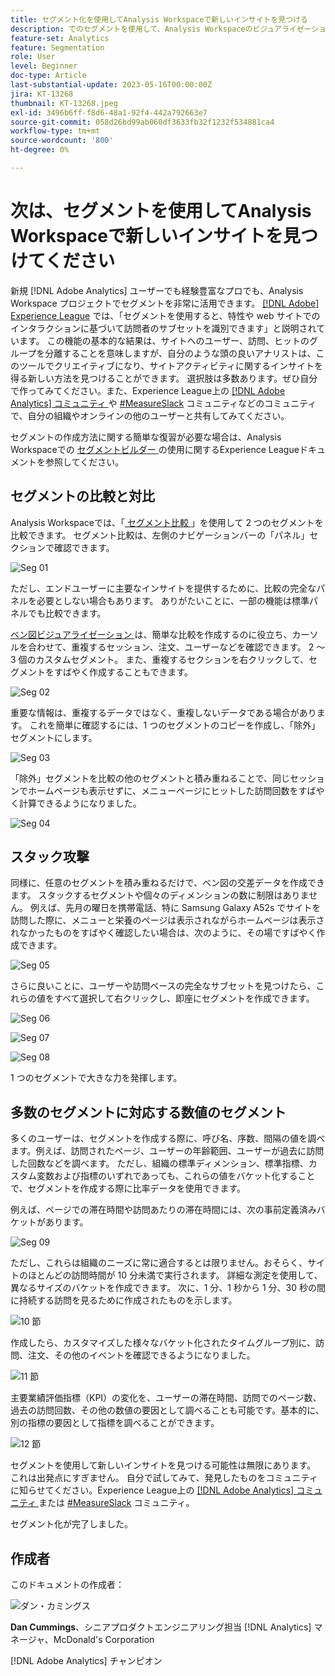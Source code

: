 ```yaml
---
title: セグメント化を使用してAnalysis Workspaceで新しいインサイトを見つける
description: でのセグメントを使用して、Analysis Workspaceのビジュアライゼーション  [!DNL Adobe Analytics]  フリーフォームテーブルから新しいインサイトを発見する方法を説明します。
feature-set: Analytics
feature: Segmentation
role: User
level: Beginner
doc-type: Article
last-substantial-update: 2023-05-16T00:00:00Z
jira: KT-13268
thumbnail: KT-13268.jpeg
exl-id: 3496b6ff-f8d6-48a1-92f4-442a792663e7
source-git-commit: 058d26bd99ab060df3633fb32f1232f534881ca4
workflow-type: tm+mt
source-wordcount: '800'
ht-degree: 0%

---
```


# 次は、セグメントを使用してAnalysis Workspaceで新しいインサイトを見つけてください

新規 [!DNL Adobe Analytics] ユーザーでも経験豊富なプロでも、Analysis Workspace プロジェクトでセグメントを非常に活用できます。 [[!DNL Adobe] Experience League](https://experienceleague.adobe.com/docs/analytics/components/segmentation/seg-overview.html?lang=ja) では、「セグメントを使用すると、特性や web サイトでのインタラクションに基づいて訪問者のサブセットを識別できます」と説明されています。 この機能の基本的な結果は、サイトへのユーザー、訪問、ヒットのグループを分離することを意味しますが、自分のような頭の良いアナリストは、このツールでクリエイティブになり、サイトアクティビティに関するインサイトを得る新しい方法を見つけることができます。 選択肢は多数あります。ぜひ自分で作ってみてください。また、Experience League上の [[!DNL Adobe Analytics]  コミュニティ ](https://experienceleaguecommunities.adobe.com/t5/adobe-analytics/ct-p/adobe-analytics-community?profile.language=ja) や [#MeasureSlack](https://www.measure.chat/) コミュニティなどのコミュニティで、自分の組織やオンラインの他のユーザーと共有してみてください。

セグメントの作成方法に関する簡単な復習が必要な場合は、Analysis Workspaceでの [ セグメントビルダー ](https://experienceleague.adobe.com/docs/analytics/components/segmentation/segmentation-workflow/seg-build.html?lang=ja) の使用に関するExperience Leagueドキュメントを参照してください。

## セグメントの比較と対比

Analysis Workspaceでは、「[ セグメント比較 ](https://experienceleague.adobe.com/docs/analytics/analyze/analysis-workspace/panels/segment-comparison/segment-comparison.html?lang=ja)」を使用して 2 つのセグメントを比較できます。 セグメント比較は、左側のナビゲーションバーの「パネル」セクションで確認できます。

![Seg 01](assets/seg01.png)

ただし、エンドユーザーに主要なインサイトを提供するために、比較の完全なパネルを必要としない場合もあります。 ありがたいことに、一部の機能は標準パネルでも比較できます。

[ ベン図ビジュアライゼーション ](https://experienceleague.adobe.com/docs/analytics/analyze/analysis-workspace/visualizations/venn.html?lang=ja) は、簡単な比較を作成するのに役立ち、カーソルを合わせて、重複するセッション、注文、ユーザーなどを確認できます。 2 ～ 3 個のカスタムセグメント。 また、重複するセクションを右クリックして、セグメントをすばやく作成することもできます。

![Seg 02](assets/s02.png)

重要な情報は、重複するデータではなく、重複しないデータである場合があります。 これを簡単に確認するには、1 つのセグメントのコピーを作成し、「除外」セグメントにします。

![Seg 03](assets/s03.png)

「除外」セグメントを比較の他のセグメントと積み重ねることで、同じセッションでホームページも表示せずに、メニューページにヒットした訪問回数をすばやく計算できるようになりました。

![Seg 04](assets/s04.png)

## スタック攻撃

同様に、任意のセグメントを積み重ねるだけで、ベン図の交差データを作成できます。 スタックするセグメントや個々のディメンションの数に制限はありません。 例えば、先月の曜日を携帯電話、特に Samsung Galaxy A52s でサイトを訪問した際に、メニューと栄養のページは表示されながらホームページは表示されなかったものをすばやく確認したい場合は、次のように、その場ですばやく作成できます。

![Seg 05](assets/s05.png)

さらに良いことに、ユーザーや訪問ベースの完全なサブセットを見つけたら、これらの値をすべて選択して右クリックし、即座にセグメントを作成できます。

![Seg 06](assets/s06.png)

![Seg 07](assets/s07.png)

![Seg 08](assets/s08.png)

1 つのセグメントで大きな力を発揮します。

## 多数のセグメントに対応する数値のセグメント

多くのユーザーは、セグメントを作成する際に、呼び名、序数、間隔の値を調べます。例えば、訪問されたページ、ユーザーの年齢範囲、ユーザーが過去に訪問した回数などを調べます。 ただし、組織の標準ディメンション、標準指標、カスタム変数および指標のいずれであっても、これらの値をバケット化することで、セグメントを作成する際に比率データを使用できます。

例えば、ページでの滞在時間や訪問あたりの滞在時間には、次の事前定義済みバケットがあります。

![Seg 09](assets/s09.png)

ただし、これらは組織のニーズに常に適合するとは限りません。おそらく、サイトのほとんどの訪問時間が 10 分未満で実行されます。 詳細な測定を使用して、異なるサイズのバケットを作成できます。 次に、1 分、1 秒から 1 分、30 秒の間に持続する訪問を見るために作成されたものを示します。

![10 節 ](assets/s10.png)

作成したら、カスタマイズした様々なバケット化されたタイムグループ別に、訪問、注文、その他のイベントを確認できるようになりました。

![11 節 ](assets/s11.png)

主要業績評価指標（KPI）の変化を、ユーザーの滞在時間、訪問でのページ数、過去の訪問回数、その他の数値の要因として調べることも可能です。基本的に、別の指標の要因として指標を調べることができます。

![12 節 ](assets/s12.png)

セグメントを使用して新しいインサイトを見つける可能性は無限にあります。 これは出発点にすぎません。 自分で試してみて、発見したものをコミュニティに知らせてください。Experience League上の [[!DNL Adobe Analytics]  コミュニティ ](https://experienceleaguecommunities.adobe.com/t5/adobe-analytics/ct-p/adobe-analytics-community?profile.language=ja) または [#MeasureSlack](https://www.measure.chat/) コミュニティ。

セグメント化が完了しました。

## 作成者

このドキュメントの作成者：

![ ダン・カミングス ](assets/seg13.png)

**Dan Cummings**、シニアプロダクトエンジニアリング担当 [!DNL Analytics] マネージャ、McDonald&#39;s Corporation

[!DNL Adobe Analytics] チャンピオン
